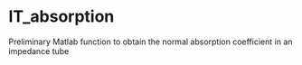 # IT_absorption
Preliminary Matlab function to obtain the normal absorption coefficient in an impedance tube
